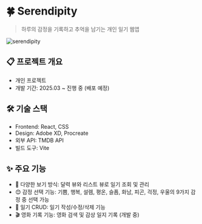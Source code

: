 # 🍀 Serendipity
> 하루의 감정을 기록하고 추억을 남기는 개인 일기 웹앱

![serendipity](https://github.com/user-attachments/assets/50720a00-a1dc-47ff-94c9-ec45935356d2)

## 📋 프로젝트 개요
- 개인 프로젝트
- 개발 기간: 2025.03 ~ 진행 중 (배포 예정)

## 🛠 기술 스택
- Frontend: React, CSS
- Design: Adobe XD, Procreate
- 외부 API: TMDB API
- 빌드 도구: Vite

## ✨ 주요 기능
- 📅 다양한 보기 방식: 달력 뷰와 리스트 뷰로 일기 조회 및 관리
- 😊 감정 선택 기능: 기쁨, 행복, 설렘, 평온, 슬픔, 화남, 피곤, 걱정, 우울의 9가지 감정 중 선택 가능
- 📝 일기 CRUD: 일기 작성/수정/삭제 기능
- 🎬 영화 기록 기능: 영화 검색 및 감상 일지 기록 (개발 중)
